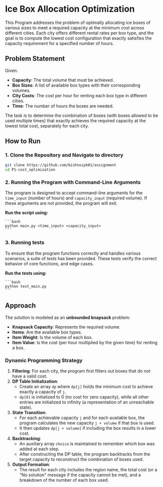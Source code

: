# Ice Box Allocation Optimization

This Program addresses the problem of optimally allocating ice boxes of various sizes to meet a required capacity at the minimum cost across different cities. Each city offers different rental rates per box type, and the goal is to compute the lowest cost configuration that exactly satisfies the capacity requirement for a specified number of hours.

## Problem Statement

Given:
- **Capacity**: The total volume that must be achieved.
- **Box Sizes**: A list of available box types with their corresponding volumes.
- **City Costs**: The cost per hour for renting each box type in different cities.
- **Time**: The number of hours the boxes are needed.

The task is to determine the combination of boxes (with boxes allowed to be used multiple times) that exactly achieves the required capacity at the lowest total cost, separately for each city.

## How to Run

### 1. Clone the Repository and Navigate to directory

```bash
git clone https://github.com/bishnoipk01/assignment
cd P1-cost_optimization
```

### 2. Running the Program with Command-Line Arguments

The program is designed to accept command-line arguments for the `time_input` (number of hours) and `capacity_input` (required volume). If these arguments are not provided, the program will exit.

 **Run the script using:**

    ```bash
    python main.py <time_input> <capacity_input>
    ```
### 3. Running tests

 To ensure that the program functions correctly and handles various scenarios, a suite of tests has been provided. These tests verify the correct behavior of core functions, and edge cases.

 **Run the tests using:**

    ```bash
    python test_main.py 
    ```


## Approach

The solution is modeled as an **unbounded knapsack** problem:
- **Knapsack Capacity**: Represents the required volume.
- **Items**: Are the available box types.
- **Item Weight**: Is the volume of each box.
- **Item Value**: Is the cost (per hour multiplied by the given time) for renting a box.

### Dynamic Programming Strategy

1. **Filtering**: For each city, the program first filters out boxes that do not have a valid cost.
2. **DP Table Initialization**:  
   - Create an array `dp` where `dp[j]` holds the minimum cost to achieve exactly a capacity of `j`.  
   - `dp[0]` is initialized to 0 (no cost for zero capacity), while all other entries are initialized to infinity (a representation of an unreachable state).
3. **State Transition**:  
   - For each achievable capacity `j` and for each available box, the program calculates the new capacity `j + volume` if that box is used.  
   - It then updates `dp[j + volume]` if including the box results in a lower cost.
4. **Backtracking**:  
   - An auxiliary array `choice` is maintained to remember which box was added at each step.  
   - After constructing the DP table, the program backtracks from the target capacity to reconstruct the combination of boxes used.
5. **Output Formation**:  
   - The result for each city includes the region name, the total cost (or a "No solution" message if the capacity cannot be met), and a breakdown of the number of each box used.

